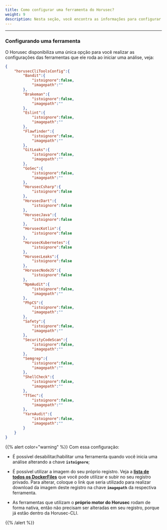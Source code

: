 ```yaml
---
title: Como configurar uma ferramenta do Horusec?
weight: 9
description: Nesta seção, você encontra as informações para configurar uma ferramenta do horusec
---
```


---

### **Configurando uma ferramenta**
O Horusec disponibiliza uma única opção para você realizar as configurações das ferramentas que ele roda ao iniciar uma análise, veja: 

```json
{
    "horusecCliToolsConfig":{
        "Bandit":{
            "istoignore":false,
            "imagepath":""
        },
        "Brakeman":{
            "istoignore":false,
            "imagepath":""
        },
        "Eslint":{
            "istoignore":false,
            "imagepath":""
        },
        "Flawfinder":{
            "istoignore":false,
            "imagepath":""
        },
        "GitLeaks":{
            "istoignore":false,
            "imagepath":""
        },
        "GoSec":{
            "istoignore":false,
            "imagepath":""
        },
        "HorusecCsharp":{
            "istoignore":false
        },
        "HorusecDart":{
            "istoignore":false
        },
        "HorusecJava":{
            "istoignore":false
        },
        "HorusecKotlin":{
            "istoignore":false
        },
        "HorusecKubernetes":{
            "istoignore":false
        },
        "HorusecLeaks":{
            "istoignore":false
        },
        "HorusecNodeJS":{
            "istoignore":false
        },
        "NpmAudit":{
            "istoignore":false,
            "imagepath":""
        },
        "PhpCS":{
            "istoignore":false,
            "imagepath":""
        },
        "Safety":{
            "istoignore":false,
            "imagepath":""
        },
        "SecurityCodeScan":{
            "istoignore":false,
            "imagepath":""
        },
        "Semgrep":{
            "istoignore":false,
            "imagepath":""
        },
        "ShellCheck":{
            "istoignore":false,
            "imagepath":""
        },
        "TfSec":{
            "istoignore":false,
            "imagepath":""
        },
        "YarnAudit":{
            "istoignore":false,
            "imagepath":""
        }
    }
}
```

{{% alert color="warning" %}}
Com essa configuração:

* É possível desabilitar/habilitar uma ferramenta quando você inicia uma análise alterando a chave **`istoignore`**;

* É possível utilizar a imagem do seu próprio registro. Veja a [**lista de todos os DockerFiles**](https://github.com/ZupIT/horusec/tree/master/deployments/dockerfiles) que você pode utilizar e subir no seu registro privado. 
Para alterar, coloque o link que seria utilizado para realizar download da imagem deste registro na chave **`imagepath`** da respectiva ferramenta.

* As ferramentas que utilizam o **próprio motor do Horusec** rodam de forma nativa, então não precisam ser alteradas em seu registro, porque já estão dentro da Horusec-CLI.

{{% /alert %}}
